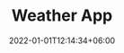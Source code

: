 ---
title: "Weather App"
date: 2022-01-01T12:14:34+06:00
image: "images/portfolio/weather.JPG"
categories: ["web design", "web development"]
description: "Weather App is used to display the current wetaher of city"
draft: false
project_info:
- name: "Weather App"
  icon: "fas fa-user"
  content: "Boopalan S"
- name: "Link"
  icon: "fas fa-link"
  content: "https://codepen.io/boopalan002/pen/jOYVmyL"
---